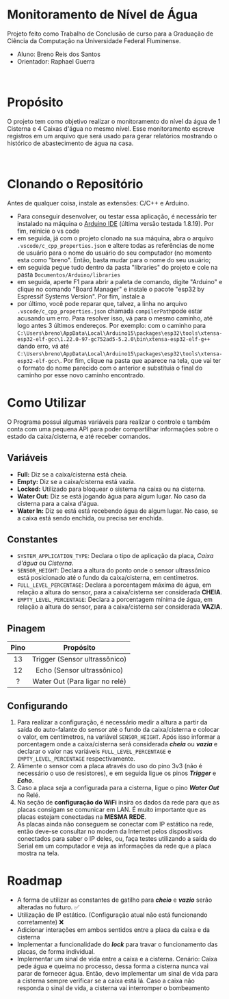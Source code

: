 # Monitoramento de Nível de Água

Projeto feito como Trabalho de Conclusão de curso para a Graduação de Ciência da Computação na Universidade Federal Fluminense.

- Aluno: Breno Reis dos Santos
- Orientador: Raphael Guerra

<br>

# Propósito

O projeto tem como objetivo realizar o monitoramento do nível da água de 1 Cisterna e 4 Caixas d'água no mesmo nível. Esse monitoramento escreve registros em um arquivo que será usado para gerar relatórios mostrando o histórico de abastecimento de água na casa.

<br>

# Clonando o Repositório

Antes de qualquer coisa, instale as extensões: C/C++ e Arduino.

- Para conseguir desenvolver, ou testar essa aplicação, é necessário ter instalado na máquina o [Arduino IDE](https://www.arduino.cc/en/software) (última versão testada 1.8.19). Por fim, reinicie o vs code
- em seguida, já com o projeto clonado na sua máquina, abra o arquivo ```.vscode/c_cpp_properties.json``` e altere todas as referências de nome de usuário para o nome do usuário do seu computador (no momento esta como "breno". Então, basta mudar para o nome do seu usuário;
- em seguida pegue tudo dentro da pasta "libraries" do projeto e cole na pasta ```Documentos/Arduino/libraries```
- em seguida, aperte F1 para abrir a paleta de comando, digite "Arduino" e clique no comando "Board Manager" e instale o pacote "esp32 by Espressif Systems Version". Por fim, instale a 
- por último, você pode reparar que, talvez, a linha no arquivo ```.vscode/c_cpp_properties.json``` chamada ```compilerPath```pode estar acusando um erro. Para resolver isso, vá para o mesmo caminho, até logo antes 3 últimos endereços. Por exemplo: com o caminho para ```C:\Users\breno\AppData\Local\Arduino15\packages\esp32\tools\xtensa-esp32-elf-gcc\1.22.0-97-gc752ad5-5.2.0\bin\xtensa-esp32-elf-g++``` dando erro, vá até ```C:\Users\breno\AppData\Local\Arduino15\packages\esp32\tools\xtensa-esp32-elf-gcc\```. Por fim, clique na pasta que aparece na tela, que vai ter o formato do nome parecido com o anterior e substituia o final do caminho por esse novo caminho encontrado.

# Como Utilizar

O Programa possui algumas variáveis para realizar o controle e também conta com uma pequena API para poder compartilhar informações sobre o estado da caixa/cisterna, e até receber comandos.

## Variáveis

- **Full:** Diz se a caixa/cisterna está cheia.
- **Empty:** Diz se a caixa/cisterna está vazia.
- **Locked:** Utilizado para bloquear o sistema na caixa ou na cisterna.
- **Water Out:** Diz se está jogando água para algum lugar. No caso da cisterna para a caixa d'água.
- **Water In:** Diz se está está recebendo água de algum lugar. No caso, se a caixa está sendo enchida, ou precisa ser enchida.

## Constantes
- ```SYSTEM_APPLICATION_TYPE```: Declara o tipo de aplicação da placa, *Caixa d'água* ou *Cisterna*.
- ```SENSOR_HEIGHT```: Declara a altura do ponto onde o sensor ultrassônico está posicionado até o fundo da caixa/cisterna, em centímetros.
- ```FULL_LEVEL_PERCENTAGE```: Declara a porcentagem máxima de água, em relação a altura do sensor, para a caixa/cisterna ser considerada **CHEIA**.
- ```EMPTY_LEVEL_PERCENTAGE```: Declara a porcentagem mínima de água, em relação a altura do sensor, para a caixa/cisterna ser considerada **VAZIA**.


## Pinagem

| Pino | Propósito |
| :-: | :-: |
| 13 | Trigger (Sensor ultrassônico) |
| 12 | Echo (Sensor ultrassônico) |
| ? | Water Out (Para ligar no relé) |

## Configurando

1. Para realizar a configuração, é necessário medir a altura a partir da saída do auto-falante do sensor até o fundo da caixa/cisterna e colocar o valor, em centímetros, na variável ```SENSOR_HEIGHT```. Após isso informar a porcentagem onde a caixa/cisterna será considerada ***cheia*** ou ***vazia*** e declarar o valor nas variáveis ```FULL_LEVEL_PERCENTAGE``` e ```EMPTY_LEVEL_PERCENTAGE``` respectivamente.
1. Alimente o sensor com a placa através do uso do pino 3v3 (não é necessário o uso de resistores), e em seguida ligue os pinos ***Trigger*** e ***Echo***.
1. Caso a placa seja a configurada para a cisterna, ligue o pino ***Water Out*** no Relé.
1. Na seção de **configuração do WiFi** insira os dados da rede para que as placas consigam se comunicar em LAN. É muito importante que as placas estejam conectadas na **MESMA REDE**. <br>
As placas ainda não conseguem se conectar com IP estático na rede, então deve-se consultar no modem da Internet pelos dispositivos conectados para saber o IP deles, ou, faça testes utilizando a saída do Serial em um computador e veja as informações da rede que a placa mostra na tela.

# Roadmap

- A forma de utilizar as constantes de gatilho para ***cheio*** e ***vazio*** serão alteradas no futuro. ✅
- Utilização de IP estático. (Configuração atual não está funcionando corretamente) ❌
- Adicionar interações em ambos sentidos entre a placa da caixa e da cisterna
- Implementar a funcionalidade do ***lock*** para travar o funcionamento das placas, de forma individual.
- Implementar um sinal de vida entre a caixa e a cisterna. Cenário: Caixa pede água e queima no processo, dessa forma a cisterna nunca vai parar de fornecer água. Então, devo implementar um sinal de vida para a cisterna sempre verificar se a caixa está lá. Caso a caixa não responda o sinal de vida, a cisterna vai interromper o bombeamento
